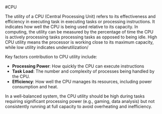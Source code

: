 #CPU
    
The utility of a CPU (Central Processing Unit) refers to its effectiveness and efficiency in executing task in executing tasks or processing instructions. It indicates how well the CPU is being used relative to its capacity. In computing, the utility can be measured by the percentage of time the CPU is actively processing tasks processing tasks as opposed to being idle.
High CPU utility means the processor is working close to its maximum capacity, while low utility indicates underutilization/

Key factors contribution to CPU utility include:
* **Processing Power**: How quickly the CPU can execute instructions 
* **Task Load**: The number and complexity of processes being handled by the CPU.
* **Efficiency**: How well the CPU manages its resources, including power consumption and heat.

In a well-balanced system, the CPU utility should be high during tasks requiring significant processing power (e.g., gaming, data analysis) but not consistently running at full capacity to avoid overheating and inefficiency.
